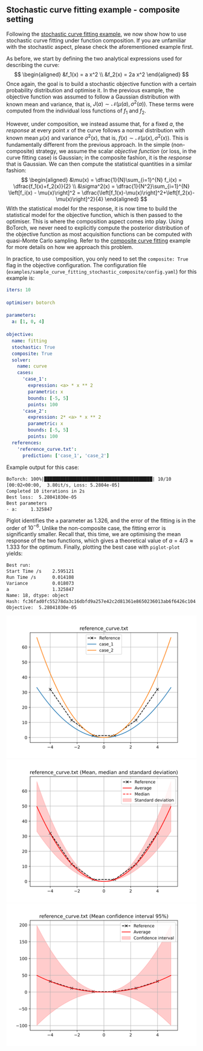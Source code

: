 ## Stochastic curve fitting example - composite setting

Following the [stochastic curve fitting example](../sample_curve_fitting_stochastic/description.md), we now show how to use stochastic curve fitting under function composition.
If you are unfamiliar with the stochastic aspect, please check the aforementioned example first.

As before, we start by defining the two analytical expressions used for describing the curve:
$$
\begin{aligned}
&f_1(x) = a x^2 \\
&f_2(x) = 2a x^2
\end{aligned}
$$
Once again, the goal is to build a stochastic objective function with a certain probability distribution and optimise it.
In the previous example, the objective function was assumed to follow a Gaussian distribution with known mean and variance, that is, $J(a) \sim \mathcal{N}\left(\mu(a),\sigma^2(a)\right)$.
These terms were computed from the individual loss functions of $f_1$ and $f_2$.

However, under composition, we instead assume that, for a fixed $a$, the *response* at every point $x$ of the curve follows a normal distribution with known mean $\mu(x)$ and variance $\sigma^2(x)$, that is, $f(x) \sim \mathcal{N}\left(\mu(x), \sigma^2(x)\right)$.
This is fundamentally different from the previous approach.
In the simple (non-composite) strategy, we assume the scalar *objective function* (or loss, in the curve fitting case) is Gaussian; in the composite fashion, it is the *response* that is Gaussian.
We can then compute the statistical quantities in a similar fashion:
$$
\begin{aligned}
&\mu(x) = \dfrac{1}{N}\sum_{i=1}^{N} f_i(x) = \dfrac{f_1(x)+f_2(x)}{2} \\
&\sigma^2(x) = \dfrac{1}{N^2}\sum_{i=1}^{N} \left[f_i(x) - \mu(x)\right]^2 = \dfrac{\left[f_1(x)-\mu(x)\right]^2+\left[f_2(x)-\mu(x)\right]^2}{4}
\end{aligned}
$$
With the statistical model for the response, it is now time to build the statistical model for the objective function, which is then passed to the optimiser.
This is where the composition aspect comes into play.
Using BoTorch, we never need to explicitly compute the posterior distribution of the objective function as most acquisition functions can be computed with quasi-Monte Carlo sampling.
Refer to the [composite curve fitting](../sample_curve_fitting_composite/description.md) example for more details on how we approach this problem.

In practice, to use composition, you only need to set the `composite: True` flag in the objective configuration.
The configuration file (`examples/sample_curve_fitting_stochastic_composite/config.yaml`) for this example is:
```yaml
iters: 10

optimiser: botorch

parameters:
  a: [1, 0, 4]

objective:
  name: fitting
  stochastic: True
  composite: True
  solver:
    name: curve
    cases:
      'case_1':
        expression: <a> * x ** 2
        parametric: x
        bounds: [-5, 5]
        points: 100
      'case_2':
        expression: 2* <a> * x ** 2
        parametric: x
        bounds: [-5, 5]
        points: 100
  references:
    'reference_curve.txt':
      prediction: ['case_1', 'case_2']
```
Example output for this case:
```
BoTorch: 100%|████████████████████████████████████████| 10/10 [00:02<00:00,  3.80it/s, Loss: 5.2804e-05]
Completed 10 iterations in 2s
Best loss:  5.28041030e-05
Best parameters
- a:     1.325847
```
Piglot identifies the `a` parameter as 1.326, and the error of the fitting is in the order of $10^{-6}$.
Unlike the non-composite case, the fitting error is significantly smaller.
Recall that, this time, we are optimising the mean response of the two functions, which gives a theoretical value of $a=4/3\approx 1.333$ for the optimum.
Finally, plotting the best case with `piglot-plot` yields:
```
Best run:
Start Time /s    2.595121
Run Time /s      0.014108
Variance         0.018073
a                1.325847
Name: 18, dtype: object
Hash: fc36fad0fc55278da3c16dbfd9a257e42c2d81361e8650236013ab6f6426c104
Objective:  5.28041030e-05
```
![Best case plot, with the individual responses](../../docs/source/composite_stochastic_example/best_0.svg)
![Best case plot, with mean, median and standard deviation](../../docs/source/composite_stochastic_example/best_1.svg)
![Best case plot, with the confidence interval for the mean](../../docs/source/composite_stochastic_example/best_2.svg)

